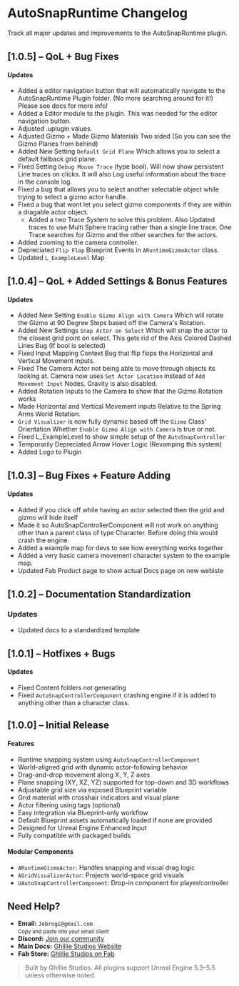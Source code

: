 # AutoSnapRuntime Changelog

Track all major updates and improvements to the AutoSnapRuntime plugin.

<div style="margin-top: 2rem;"></div>

<!--
## [1.0.6] – Features + Bug Fixes

#### Updates

- Updated docs
- Depreciated GetActorUnderCursor();
- Added Multi Mode Support
- Added Grid Mod Enum
- Added `bHideGrid` Setting for Gizmo Mode
- Added `Freehand` Mode
- Refactored AutoSnapControllerComponent
- Added `bSurfaceSnap` Setting for all modes
- Updated AutoSnapController Details panel (organized by modes now)
- Added AutoSnapModeSettings.h to easily define mode settings
- Organized AutoSnapRuntime Source folder.
 -->

<div style="margin-top: 2rem;"></div>

## [1.0.5] – QoL + Bug Fixes

#### Updates

- Added a editor navigation button that will automatically navigate to the AutoSnapRuntime Plugin folder. (No more searching around for it!) Please see docs for more info!
- Added a Editor module to the plugin. This was needed for the editor navigation button.
- Adjusted .uplugin values.
- Adjusted Gizmo + Made Gizmo Materials Two sided (So you can see the Gizmo Planes from behind)
- Added New Setting `Default Grid Plane` Which allows you to select a default fallback grid plane.
- Fixed Setting `Debug Mouse Trace` (type bool). Will now show persistent Line traces on clicks. It will also Log useful information about the trace in the console log.
- Fixed a bug that allows you to select another selectable object while trying to select a gizmo actor handle.
- Fixed a bug that wont let you select gizmo components if they are within a dragable actor object.
  - Added a two Trace System to solve this problem. Also Updated traces to use Multi Sphere tracing rather than a single line trace. One Trace searches for Gizmo and the other searches for the actors.
- Added zooming to the camera controller.
- Depreciated `Flip Flop` Blueprint Events in `ARuntimeGizmoActor` class.
- Updated `L_ExampleLevel` Map
<div style="margin-top: 2rem;"></div>

## [1.0.4] – QoL + Added Settings & Bonus Features

#### Updates

- Added New Setting `Enable Gizmo Align with Camera` Which will rotate the Gizmo at 90 Degree Steps based off the Camera's Rotation.
- Added New Settings `Snap Actor on Select` Which will snap the actor to the closest grid point on select. This gets rid of the Axis Colored Dashed Lines Bug (If bool is selected)
- Fixed Input Mapping Context Bug that flip flops the Horizontal and Vertical Movement inputs.
- Fixed The Camera Actor not being able to move through objects its looking at. Camera now uses `Set Actor Location` instead of `Add Movement Input` Nodes. Gravity is also disabled.
- Added Rotation Inputs to the Camera to show that the Gizmo Rotation works
- Made Horizontal and Vertical Movement inputs Relative to the Spring Arms World Rotation.
- `Grid Visualizer` is now fully dynamic based off the `Gizmo` Class' Orientation Whether `Enable Gizmo Align with Camera` is true or not.
- Fixed L_ExampleLevel to show simple setup of the `AutoSnapController`
- Temporarily Depreciated Arrow Hover Logic (Revamping this system)
- Added Logo to Plugin

<div style="margin-top: 2rem;"></div>

## [1.0.3] – Bug Fixes + Feature Adding

#### Updates

- Added if you click off while having an actor selected then the grid and gizmo will hide itself
- Made it so AutoSnapControllerComponent will not work on anything other than a parent class of type Character. Before doing this would crash the engine.
- Added a example map for devs to see how everything works together
- Added a very basic camera movement character system to the example map.
- Updated Fab Product page to show actual Docs page on new webiste

<div style="margin-top: 2rem;"></div>

## [1.0.2] – Documentation Standardization

### Updates

- Updated docs to a standardized template

<div style="margin-top: 2rem;"></div>

## [1.0.1] – Hotfixes + Bugs

#### Updates

- Fixed Content folders not generating
- Fixed `AutoSnapControllerComponent` crashing engine if it is added to anything other than a character class.

## [1.0.0] – Initial Release

#### Features

- Runtime snapping system using `AutoSnapControllerComponent`
- World-aligned grid with dynamic actor-following behavior
- Drag-and-drop movement along X, Y, Z axes
- Plane snapping (XY, XZ, YZ) supported for top-down and 3D workflows
- Adjustable grid size via exposed Blueprint variable
- Grid material with crosshair indicators and visual plane
- Actor filtering using tags (optional)
- Easy integration via Blueprint-only workflow
- Default Blueprint assets automatically loaded if none are provided
- Designed for Unreal Engine Enhanced Input
- Fully compatible with packaged builds

#### Modular Components

- `ARuntimeGizmoActor`: Handles snapping and visual drag logic
- `AGridVisualizerActor`: Projects world-space grid visuals
- `UAutoSnapControllerComponent`: Drop-in component for player/controller

<div style="margin-top: 2rem;"></div>

<h2>Need Help?</h2>

<ul>
  <li>
     <strong>Email:</strong> <code>Jobrogi@gmail.com</code><br />
    <small>Copy and paste into your email client</small>
  </li>
  <li>
     <strong>Discord:</strong>
    <a href="https://discord.gg/AFVyqXBSRW" target="_blank" rel="noopener noreferrer">
      Join our community
    </a>
  </li>
  <li>
     <strong>Main Docs:</strong>
    <a href="https://jobrogi.github.io/GhillieStudios" target="_blank" rel="noopener noreferrer">
      Ghillie Studios Website
    </a>
  </li>
  <li>
     <strong>Fab Store:</strong>
    <a href="https://www.fab.com/sellers/Ghillie%20Studios" target="_blank" rel="noopener noreferrer">
      Ghillie Studios on Fab
    </a>
  </li>
</ul>

<blockquote>
  Built by Ghillie Studios. All plugins support Unreal Engine 5.3–5.5 unless otherwise noted.
</blockquote>
